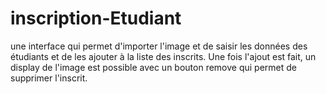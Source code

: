 # inscription-Etudiant
une interface qui permet d'importer l'image et de saisir les données des étudiants et de les ajouter à la liste des inscrits. Une fois l'ajout est fait, un display de l'image est possible avec un bouton remove qui permet de supprimer l'inscrit.
